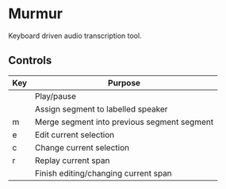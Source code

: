 # Murmur

Keyboard driven audio transcription tool.

## Controls

| Key        | Purpose                                     |
| ---------- | ------------------------------------------- |
| <spacebar> | Play/pause                                  |
| <number>   | Assign segment to labelled speaker          |
| m          | Merge segment into previous segment segment |
| e          | Edit current selection                      |
| c          | Change current selection                    |
| r          | Replay current span                         |
| <enter>    | Finish editing/changing current span        |
